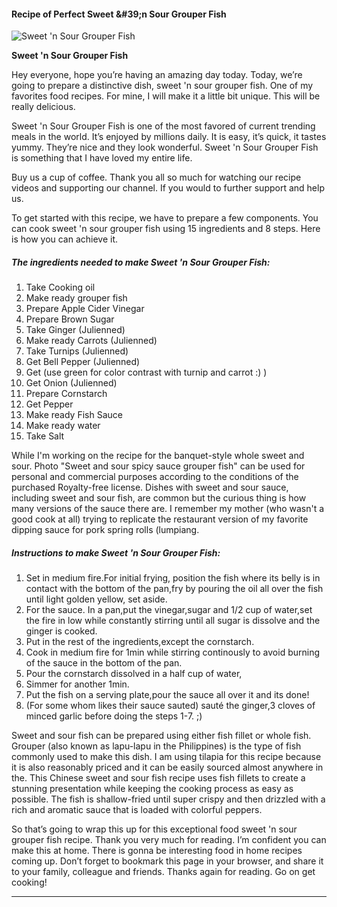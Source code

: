             

#### Recipe of Perfect Sweet &amp;#39;n Sour Grouper Fish

![Sweet 'n Sour Grouper Fish](https://img-global.cpcdn.com/recipes/c750680c0a3145fe/751x532cq70/sweet-n-sour-grouper-fish-recipe-main-photo.jpg)

**Sweet 'n Sour Grouper Fish**

Hey everyone, hope you’re having an amazing day today. Today, we’re going to prepare a distinctive dish, sweet 'n sour grouper fish. One of my favorites food recipes. For mine, I will make it a little bit unique. This will be really delicious.

Sweet 'n Sour Grouper Fish is one of the most favored of current trending meals in the world. It’s enjoyed by millions daily. It is easy, it’s quick, it tastes yummy. They’re nice and they look wonderful. Sweet 'n Sour Grouper Fish is something that I have loved my entire life.

Buy us a cup of coffee. Thank you all so much for watching our recipe videos and supporting our channel. If you would to further support and help us.

To get started with this recipe, we have to prepare a few components. You can cook sweet 'n sour grouper fish using 15 ingredients and 8 steps. Here is how you can achieve it.

##### The ingredients needed to make Sweet 'n Sour Grouper Fish:

1.  Take Cooking oil
2.  Make ready grouper fish
3.  Prepare Apple Cider Vinegar
4.  Prepare Brown Sugar
5.  Take Ginger (Julienned)
6.  Make ready Carrots (Julienned)
7.  Take Turnips (Julienned)
8.  Get Bell Pepper (Julienned)
9.  Get (use green for color contrast with turnip and carrot :) )
10.  Get Onion (Julienned)
11.  Prepare Cornstarch
12.  Get Pepper
13.  Make ready Fish Sauce
14.  Make ready water
15.  Take Salt

While I'm working on the recipe for the banquet-style whole sweet and sour. Photo "Sweet and sour spicy sauce grouper fish" can be used for personal and commercial purposes according to the conditions of the purchased Royalty-free license. Dishes with sweet and sour sauce, including sweet and sour fish, are common but the curious thing is how many versions of the sauce there are. I remember my mother (who wasn't a good cook at all) trying to replicate the restaurant version of my favorite dipping sauce for pork spring rolls (lumpiang.

##### Instructions to make Sweet 'n Sour Grouper Fish:

1.  Set in medium fire.For initial frying, position the fish where its belly is in contact with the bottom of the pan,fry by pouring the oil all over the fish until light golden yellow, set aside.
2.  For the sauce. In a pan,put the vinegar,sugar and 1/2 cup of water,set the fire in low while constantly stirring until all sugar is dissolve and the ginger is cooked.
3.  Put in the rest of the ingredients,except the cornstarch.
4.  Cook in medium fire for 1min while stirring continously to avoid burning of the sauce in the bottom of the pan.
5.  Pour the cornstarch dissolved in a half cup of water,
6.  Simmer for another 1min.
7.  Put the fish on a serving plate,pour the sauce all over it and its done!
8.  (For some whom likes their sauce sauted) sauté the ginger,3 cloves of minced garlic before doing the steps 1-7. ;)

Sweet and sour fish can be prepared using either fish fillet or whole fish. Grouper (also known as lapu-lapu in the Philippines) is the type of fish commonly used to make this dish. I am using tilapia for this recipe because it is also reasonably priced and it can be easily sourced almost anywhere in the. This Chinese sweet and sour fish recipe uses fish fillets to create a stunning presentation while keeping the cooking process as easy as possible. The fish is shallow-fried until super crispy and then drizzled with a rich and aromatic sauce that is loaded with colorful peppers.

So that’s going to wrap this up for this exceptional food sweet 'n sour grouper fish recipe. Thank you very much for reading. I’m confident you can make this at home. There is gonna be interesting food in home recipes coming up. Don’t forget to bookmark this page in your browser, and share it to your family, colleague and friends. Thanks again for reading. Go on get cooking!

* * *